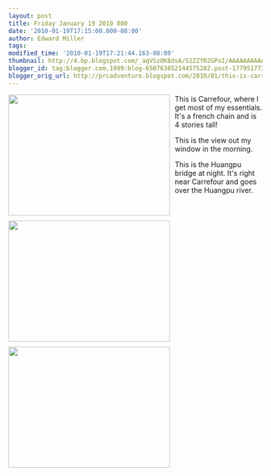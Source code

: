 ```yaml
---
layout: post
title: Friday January 19 2010 800
date: '2010-01-19T17:15:00.000-08:00'
author: Edward Miller
tags: 
modified_time: '2010-01-19T17:21:44.163-08:00'
thumbnail: http://4.bp.blogspot.com/_aqVSzOK8dsA/S1ZZfR2GPoI/AAAAAAAAAAc/8QQ8rvojGI8/s72-c/Carrefour.JPG
blogger_id: tag:blogger.com,1999:blog-650763852144575282.post-1779517738104173439
blogger_orig_url: http://prcadventure.blogspot.com/2010/01/this-is-carrefour-where-i-get-most-of.html
---
```


<a onblur="try {parent.deselectBloggerImageGracefully();} catch(e) {}" href="http://4.bp.blogspot.com/_aqVSzOK8dsA/S1ZZfR2GPoI/AAAAAAAAAAc/8QQ8rvojGI8/s1600-h/Carrefour.JPG"><img style="margin: 0pt 10px 10px 0pt; float: left; cursor: pointer; width: 320px; height: 240px;" src="http://4.bp.blogspot.com/_aqVSzOK8dsA/S1ZZfR2GPoI/AAAAAAAAAAc/8QQ8rvojGI8/s320/Carrefour.JPG" alt="" id="BLOGGER_PHOTO_ID_5428624794742832770" border="0" /></a>This is Carrefour, where I get most of my essentials. It's a french chain and is 4 stories tall!










This is the <a onblur="try {parent.deselectBloggerImageGracefully();} catch(e) {}" href="http://1.bp.blogspot.com/_aqVSzOK8dsA/S1ZZe5WFcLI/AAAAAAAAAAU/GFTF1tgg_D0/s1600-h/View+out+my+Window+1.JPG"><img style="margin: 0pt 10px 10px 0pt; float: left; cursor: pointer; width: 320px; height: 240px;" src="http://1.bp.blogspot.com/_aqVSzOK8dsA/S1ZZe5WFcLI/AAAAAAAAAAU/GFTF1tgg_D0/s320/View+out+my+Window+1.JPG" alt="" id="BLOGGER_PHOTO_ID_5428624788166111410" border="0" /></a><a onblur="try {parent.deselectBloggerImageGracefully();} catch(e) {}" href="http://4.bp.blogspot.com/_aqVSzOK8dsA/S1ZZeVveNLI/AAAAAAAAAAM/YMKMUanMrJE/s1600-h/Huangpu+Bridge.JPG"><img style="margin: 0pt 10px 10px 0pt; float: left; cursor: pointer; width: 320px; height: 240px;" src="http://4.bp.blogspot.com/_aqVSzOK8dsA/S1ZZeVveNLI/AAAAAAAAAAM/YMKMUanMrJE/s320/Huangpu+Bridge.JPG" alt="" id="BLOGGER_PHOTO_ID_5428624778608915634" border="0" /></a>view out my window in the morning.








This is the Huangpu bridge at night. It's right near Carrefour and goes over the Huangpu river.
